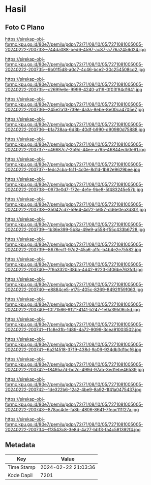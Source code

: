 # Hasil

## Foto C Plano

https://sirekap-obj-formc.kpu.go.id/80e7/pemilu/pdpr/72/71/08/10/05/7271081005005-20240222-200733--744da088-bed6-4597-ac87-a776a2456d24.jpg

https://sirekap-obj-formc.kpu.go.id/80e7/pemilu/pdpr/72/71/08/10/05/7271081005005-20240222-200735--9b01f5d8-a0c7-4c46-bce2-30c254508cd2.jpg

https://sirekap-obj-formc.kpu.go.id/80e7/pemilu/pdpr/72/71/08/10/05/7271081005005-20240222-200735--c2699e6e-9999-4240-a119-0f03f94d1641.jpg

https://sirekap-obj-formc.kpu.go.id/80e7/pemilu/pdpr/72/71/08/10/05/7271081005005-20240222-200736--245e2a13-739e-4a3a-8ebe-8e00ca4705e7.jpg

https://sirekap-obj-formc.kpu.go.id/80e7/pemilu/pdpr/72/71/08/10/05/7271081005005-20240222-200736--b1a738aa-6d3b-40df-b990-d90980d75888.jpg

https://sirekap-obj-formc.kpu.go.id/80e7/pemilu/pdpr/72/71/08/10/05/7271081005005-20240222-200737--c46687c7-2b9d-44ee-a765-46844edb0e61.jpg

https://sirekap-obj-formc.kpu.go.id/80e7/pemilu/pdpr/72/71/08/10/05/7271081005005-20240222-200737--fedc2cba-fc11-4c0e-8d1d-1b92e9629bee.jpg

https://sirekap-obj-formc.kpu.go.id/80e7/pemilu/pdpr/72/71/08/10/05/7271081005005-20240222-200738--0973e0d7-f72e-4e1e-9be8-5f483245e57b.jpg

https://sirekap-obj-formc.kpu.go.id/80e7/pemilu/pdpr/72/71/08/10/05/7271081005005-20240222-200738--35042cd7-59e4-4d72-b657-dd6e0ea3d301.jpg

https://sirekap-obj-formc.kpu.go.id/80e7/pemilu/pdpr/72/71/08/10/05/7271081005005-20240222-200739--1b36e399-5b8a-49e9-a558-f55c433b6728.jpg

https://sirekap-obj-formc.kpu.go.id/80e7/pemilu/pdpr/72/71/08/10/05/7271081005005-20240222-200739--8678ecff-97d2-45a6-a1fc-b4b4e2e75582.jpg

https://sirekap-obj-formc.kpu.go.id/80e7/pemilu/pdpr/72/71/08/10/05/7271081005005-20240222-200740--7f9a3320-38ba-4d42-9223-5f06be763fdf.jpg

https://sirekap-obj-formc.kpu.go.id/80e7/pemilu/pdpr/72/71/08/10/05/7271081005005-20240222-200740--e8884ce5-e175-405c-8269-8492ff59f063.jpg

https://sirekap-obj-formc.kpu.go.id/80e7/pemilu/pdpr/72/71/08/10/05/7271081005005-20240222-200740--f0f71566-9121-4141-b247-1e0a39506c5d.jpg

https://sirekap-obj-formc.kpu.go.id/80e7/pemilu/pdpr/72/71/08/10/05/7271081005005-20240222-200741--f1c8e31b-1d89-4a72-9099-3cea91003502.jpg

https://sirekap-obj-formc.kpu.go.id/80e7/pemilu/pdpr/72/71/08/10/05/7271081005005-20240222-200741--6a2f4518-3719-438d-9a06-924db3d1bcf6.jpg

https://sirekap-obj-formc.kpu.go.id/80e7/pemilu/pdpr/72/71/08/10/05/7271081005005-20240222-200742--f8495a7d-bc2c-499d-97ab-3ed1ebe46539.jpg

https://sirekap-obj-formc.kpu.go.id/80e7/pemilu/pdpr/72/71/08/10/05/7271081005005-20240222-200742--1de322b6-12a2-4be9-8a92-1f41a0475437.jpg

https://sirekap-obj-formc.kpu.go.id/80e7/pemilu/pdpr/72/71/08/10/05/7271081005005-20240222-200743--878ac4de-fa8b-4806-8641-7feac111f27a.jpg

https://sirekap-obj-formc.kpu.go.id/80e7/pemilu/pdpr/72/71/08/10/05/7271081005005-20240222-200734--ff3543c8-3e8d-4a27-bb13-fa4c581392f4.jpg


## Metadata

| Key        | Value               |
| ---------- | ------------------- |
| Time Stamp | 2024-02-22 21:03:36 |
| Kode Dapil | 7201                |




